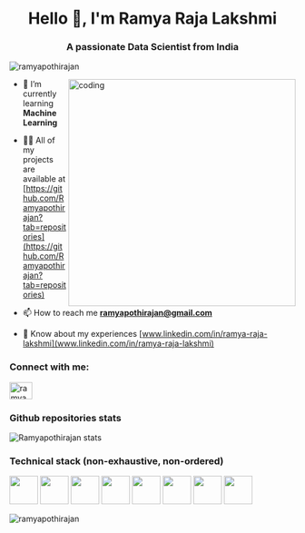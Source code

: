 <h1 align="center">Hello 👋, I'm Ramya Raja Lakshmi</h1>
<h3 align="center">A passionate Data Scientist from India</h3>

<p align="left"> <img src="https://komarev.com/ghpvc/?username=ramyapothirajan&label=Profile%20views&color=0e75b6&style=flat" alt="ramyapothirajan" /> </p>
<img align="right" alt="coding" width="400" src="https://www.keepsolid.com/blog/wp-content/uploads/2018/12/giphy-article-top-tools-for-managers.gif">

- 🌱 I’m currently learning **Machine Learning**

- 👨‍💻 All of my projects are available at [https://github.com/Ramyapothirajan?tab=repositories](https://github.com/Ramyapothirajan?tab=repositories)

- 📫 How to reach me **ramyapothirajan@gmail.com**

- 📄 Know about my experiences [www.linkedin.com/in/ramya-raja-lakshmi](www.linkedin.com/in/ramya-raja-lakshmi)

<h3 align="left">Connect with me:</h3>
<p align="left">
<a href="https://linkedin.com/in/ramya raja lakshmi" target="blank"><img align="center" src="https://raw.githubusercontent.com/rahuldkjain/github-profile-readme-generator/master/src/images/icons/Social/linked-in-alt.svg" alt="ramya raja lakshmi" height="30" width="40" /></a>
</p>

### Github repositories stats

![Ramyapothirajan stats](https://github-readme-stats.vercel.app/api?username=ramyapothirajan&show_icons=true&theme=dracula)

### Technical stack (non-exhaustive, non-ordered)

<code><img height="50" src="https://www.vectorlogo.zone/logos/linux/linux-ar21.svg"></code>
<code><img height="50" src="https://www.vectorlogo.zone/logos/python/python-ar21.svg"></code>
<code><img height="50" src="https://www.vectorlogo.zone/logos/mysql/mysql-ar21.svg"></code>
<code><img height="50" src="https://www.vectorlogo.zone/logos/jenkins/jenkins-ar21.svg"></code>
<code><img height="50" src="https://www.vectorlogo.zone/logos/w3_html5/w3_html5-ar21.svg"></code>
<code><img height="50" src="https://www.vectorlogo.zone/logos/r-project/r-project-ar21.svg"></code>
<code><img height="50" src="https://www.vectorlogo.zone/logos/ni_labview/ni_labview-ar21.svg"></code>
<code><img height="50" src="https://www.vectorlogo.zone/logos/gnu_bash/gnu_bash-ar21.svg"></code>

<p><img align="center" src="https://github-readme-streak-stats.herokuapp.com/?user=ramyapothirajan&" alt="ramyapothirajan" /></p>
